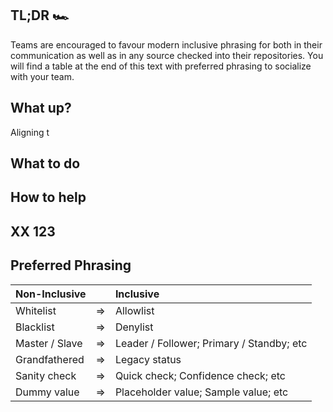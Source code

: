 ## TL;DR 🏎️

Teams are encouraged to favour modern inclusive phrasing for both in their communication as well as in any source checked into their repositories. You will find a table at the end of this text with preferred phrasing to socialize with your team.

## What up?

Aligning t

## What to do

## How to help

## XX 123

## Preferred Phrasing

| Non-Inclusive  |    | Inclusive |
| :------------- |:--:| :-------- |
| Whitelist      | => | Allowlist |
| Blacklist      | => | Denylist |
| Master / Slave | => | Leader / Follower; Primary / Standby; etc |
| Grandfathered  | => | Legacy status |
| Sanity check   | => | Quick check; Confidence check; etc | =>|
| Dummy value    | => | Placeholder value; Sample value; etc | =>|